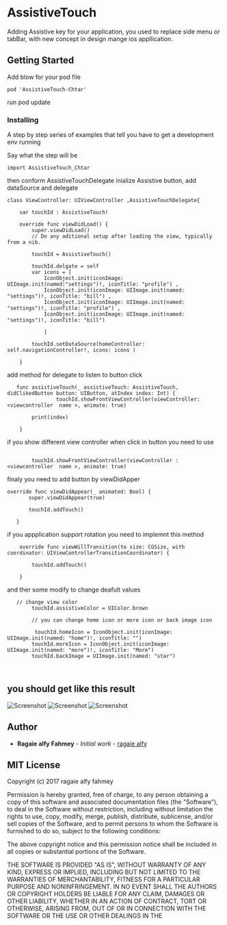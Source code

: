 # AssistiveTouch
Adding Assistive key for your application,
you used to replace side menu or tabBar, with new concept in design mange ios appllication.

## Getting Started
 Add blow for your pod file 
   ```
   pod 'AssistiveTouch-Chtar'
   ```
   run pod update 

### Installing

A step by step series of examples that tell you have to get a development env running

Say what the step will be

```
import AssistiveTouch_Chtar
```
then conform AssistiveTouchDelegate
inialize Assistive button, add dataSource and delegate
```
class ViewController: UIViewController ,AssistiveTouchDelegate{

    var touchId : AssistiveTouch!

    override func viewDidLoad() {
        super.viewDidLoad()
        // Do any aditional setup after loading the view, typically from a nib.
        
        touchId = AssistiveTouch()
        
        touchId.delgate = self
        var icons = [
            IconObject.init(iconImage: UIImage.init(named:"settings")!, iconTitle: "profile") ,
            IconObject.init(iconImage: UIImage.init(named: "settings")!, iconTitle: "bill") ,
            IconObject.init(iconImage: UIImage.init(named: "settings")!, iconTitle: "profile") ,
            IconObject.init(iconImage: UIImage.init(named: "settings")!, iconTitle: "bill")
            
            ]
        
        touchId.setDataSource(homeController: self.navigationController!, icons: icons )

    }
```

add method for delegate to listen to button click
```
   func assistiveTouch(_ assistiveTouch: AssistiveTouch, didClikedButton button: UIButton, atIndex index: Int) {
                touchId.showFrontViewController(viewController: <viewcontroller  name >, animate: true)

        print(index)
        
    }
```
if you show different view controller when click in button you need to use 
```

        touchId.showFrontViewController(viewController : <viewcontroller  name >, animate: true)

```


finaly you need to add button by viewDidApper
 ```
 override func viewDidAppear(_ animated: Bool) {
        super.viewDidAppear(true)
        
        touchId.addTouch()

    }
```

if you appplication support rotation you need to implemnt this method 
```
    override func viewWillTransition(to size: CGSize, with coordinator: UIViewControllerTransitionCoordinator) {
   
        touchId.addTouch()
        
    }
```

and ther some modify to change deafult values 
```
   // change view color
        touchId.assistiveColor = UIColor.brown
        
        // you can change home icon or more icon or back image icon
        
         touchId.homeIcon = IconObject.init(iconImage: UIImage.init(named: "home")!, iconTitle: "")
        touchId.moreIcon = IconObject.init(iconImage: UIImage.init(named: "more")!, iconTitle: "More")
        touchId.backImage = UIImage.init(named: "star")
        
        
```

## you should get like this result 

![Screenshot](https://github.com/ragaie/AssistiveTouch/blob/master/Screen%20Shot%202017-12-07%20at%202.09.11%20PM.png)
![Screenshot](https://github.com/ragaie/AssistiveTouch/blob/master/Screen%20Shot%202017-12-07%20at%202.09.31%20PM.png)
![Screenshot](https://github.com/ragaie/AssistiveTouch/blob/master/Screen%20Shot%202017-12-07%20at%202.10.02%20PM.png)

## Author

* **Ragaie alfy Fahmey** - *Initial work* - [ragaie alfy](https://github.com/ragaie)


## MIT License


Copyright (c) 2017 ragaie alfy fahmey

Permission is hereby granted, free of charge, to any person obtaining a copy
of this software and associated documentation files (the "Software"), to deal
in the Software without restriction, including without limitation the rights
to use, copy, modify, merge, publish, distribute, sublicense, and/or sell
copies of the Software, and to permit persons to whom the Software is
furnished to do so, subject to the following conditions:

The above copyright notice and this permission notice shall be included in all
copies or substantial portions of the Software.

THE SOFTWARE IS PROVIDED "AS IS", WITHOUT WARRANTY OF ANY KIND, EXPRESS OR
IMPLIED, INCLUDING BUT NOT LIMITED TO THE WARRANTIES OF MERCHANTABILITY,
FITNESS FOR A PARTICULAR PURPOSE AND NONINFRINGEMENT. IN NO EVENT SHALL THE
AUTHORS OR COPYRIGHT HOLDERS BE LIABLE FOR ANY CLAIM, DAMAGES OR OTHER
LIABILITY, WHETHER IN AN ACTION OF CONTRACT, TORT OR OTHERWISE, ARISING FROM,
OUT OF OR IN CONNECTION WITH THE SOFTWARE OR THE USE OR OTHER DEALINGS IN THE

